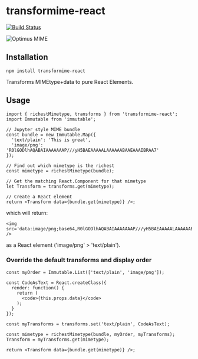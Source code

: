 # transformime-react

[![Build Status](https://travis-ci.org/nteract/transformime-react.svg)](https://travis-ci.org/nteract/transformime-react)

![Optimus MIME](https://cloud.githubusercontent.com/assets/6437976/8895696/db154a04-3397-11e5-91ca-296b957658a6.png)

## Installation

```
npm install transformime-react
```

Transforms MIMEtype+data to pure React Elements.

## Usage

```es6
import { richestMimetype, transforms } from 'transformime-react';
import Immutable from 'immutable';

// Jupyter style MIME bundle
const bundle = new Immutable.Map({
  'text/plain': 'This is great',
  'image/png': 'R0lGODlhAQABAIAAAAAAAP///yH5BAEAAAAALAAAAAABAAEAAAIBRAA7'
});

// Find out which mimetype is the richest
const mimetype = richestMimetype(bundle); 

// Get the matching React.Component for that mimetype
let Transform = transforms.get(mimetype);

// Create a React element
return <Transform data={bundle.get(mimetype)} />;
```

which will return:

```
<img src='data:image/png;base64,R0lGODlhAQABAIAAAAAAAP///yH5BAEAAAAALAAAAAABAAEAAAIBRAA7' />
```

as a React element ('image/png' > 'text/plain').

### Override the default transforms and display order

```es6
const myOrder = Immutable.List(['text/plain', 'image/png']);

const CodeAsText = React.createClass({
  render: function() {
    return (
      <code>{this.props.data}</code>
    );
  }
});

const myTransforms = transforms.set('text/plain', CodeAsText);

const mimetype = richestMimetype(bundle, myOrder, myTransforms); 
Transform = myTransforms.get(mimetype);

return <Transform data={bundle.get(mimetype)} />;
```


